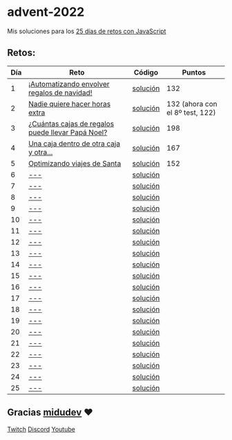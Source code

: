 # advent-2022

Mis soluciones para los [25 días de retos con JavaScript](https://adventjs.dev/)

## Retos:

| Día | Reto | Código | Puntos |
| --- | ---- | ------ | ------ |
| 1   | [¡Automatizando envolver regalos de navidad!](https://adventjs.dev/es/challenges/2022/1) | [solución](./day_1/day_1.js) | 132 |
| 2   | [Nadie quiere hacer horas extra](https://adventjs.dev/challenges/02) | [solución](./day_2/day_2.js) | 132 (ahora con el 8º test, 122) |
| 3   | [¿Cuántas cajas de regalos puede llevar Papá Noel?](https://adventjs.dev/challenges/03)        | [solución](./day_3/day_3.js) |198
| 4   | [Una caja dentro de otra caja y otra...](https://adventjs.dev/challenges/04)        | [solución](./day_4/day_4.js) |167
| 5   | [Optimizando viajes de Santa](https://adventjs.dev/challenges/05) | [solución](./day_5/day_5.js) | 152
| 6   | [---](https://adventjs.dev/challenges/06)               | [solución](./day_6/day_6.js) |
| 7   | [---](https://adventjs.dev/challenges/07)                    | [solución](./day_7/day_7.js) |
| 8   | [---](https://adventjs.dev/challenges/08)               | [solución](./day_8/day_8.js) |
| 9   | [---](https://adventjs.dev/challenges/09)              | [solución](./day_9/day_9.js) |
| 10  | [---](https://adventjs.dev/challenges/10)                         | [solución](./day_10/day_10.js) |
| 11  | [---](https://adventjs.dev/challenges/11) | [solución](./day_11/day_11.js) |
| 12  | [---](https://adventjs.dev/challenges/12)      | [solución](./day_12/day_12.js) |
| 13  | [---](https://adventjs.dev/challenges/13)              | [solución](./day_13/day_13.js) |
| 14  | [---](https://adventjs.dev/challenges/14)                    | [solución](./day_14/day_14.js) |
| 15  | [---](https://adventjs.dev/challenges/15)                            | [solución](./day_15/day_15.js) |
| 16  | [---](https://adventjs.dev/challenges/16)                   | [solución](./day_16/day_16.js) |
| 17  | [---](https://adventjs.dev/challenges/17)   | [solución](./day_17/day_17.js) |
| 18  | [---](https://adventjs.dev/challenges/18)          | [solución](./day_18/day_18.js) |
| 19  | [---](https://adventjs.dev/challenges/19)          | [solución](./day_19/day_19.js) |
| 20  | [---](https://adventjs.dev/challenges/20)               | [solución](./day_20/day_20.js) |
| 21  | [---](https://adventjs.dev/challenges/21)                      | [solución](./day_21/day_21.js) |
| 22  | [---](https://adventjs.dev/challenges/22)          | [solución](./day_22/day_22.js) |
| 23  | [---](https://adventjs.dev/challenges/23)                    | [solución](./day_23/day_23.js) |
| 24  | [---](https://adventjs.dev/challenges/24)                | [solución](./day_24/day_24.js) |
| 25  | [---](https://adventjs.dev/challenges/25)     | [solución](./day_25/day_25.js) |


## Gracias [midudev](https://twitter.com/midudev) :heart:

[Twitch](https://twitch.tv/midudev) [Discord](https://discord.gg/midudev) [Youtube](https://youtube.com/midudev)
